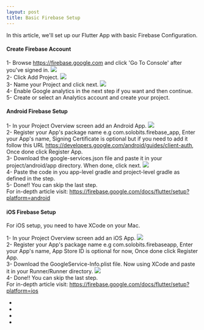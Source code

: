 ```yaml
---
layout: post
title: Basic Firebase Setup
---
```

In this article, we'll set up our Flutter App with basic Firebase Configuration. 

#### Create Firebase Account

1- Browse https://firebase.google.com and click 'Go To Console' after you've signed in. 
<img src="https://solobits.github.io/public/images/1_firebase.png"/><br>
2- Click Add Project.
<img src="https://solobits.github.io/public/images/2_firebase.png"/><br>
3- Name your Project and click next.
<img src="https://solobits.github.io/public/images/3_firebase.png"/><br>
4- Enable Google analytics in the next step if you want and then continue.<br>
5- Create or select an Analytics account and create your project. <br>

#### Android Firebase Setup

1- In your Project Overview screen add an Android App. 
<img src="https://solobits.github.io/public/images/4_firebase.png"/><br>
2- Register your App's package name e.g com.solobits.firebase_app, Enter your App's name, Signing Certificate is optional but if you need to add it follow this URL https://developers.google.com/android/guides/client-auth, Once done click Register App. <br>
3- Download the google-services.json file and paste it in your project/android/app directory. When done, click next.
<img src="https://solobits.github.io/public/images/5_firebase.png"/><br>
4- Paste the code in you app-level gradle and project-level gradle as defined in the step. <br>
5- Done!! You can skip the last step.<br>
For in-depth article visit: https://firebase.google.com/docs/flutter/setup?platform=android<br>


#### iOS Firebase Setup
For iOS setup, you need to have XCode on your Mac.

1- In your Project Overview screen add an iOS App. 
<img src="https://solobits.github.io/public/images/6_firebase.png"/><br>
2- Register your App's package name e.g com.solobits.firebaseapp, Enter your App's name, App Store ID is optional for now, Once done click Register App. <br>
3- Download the GoogleService-Info.plist file. Now using XCode and paste it in your Runner/Runner directory.
<img src="https://solobits.github.io/public/images/7_firebase.png"/><br>
4- Done!! You can skip the last step.<br>
For in-depth article visit: https://firebase.google.com/docs/flutter/setup?platform=ios<br>


<section class="contact">
      <ul>
          <li class="github"><a href="https://github.com/solobits/" target="_blank"><i class="fa fa-github"></i></a></li>       
          <li class="linkedin"><a href="https://www.linkedin.com/in/solobits/" target="_blank"><i class="fa fa-linkedin" aria-hidden="true"></i></a></li>
          <li class="twitter"><a href="https://twitter.com/solobits_nelson" target="_blank"><i class="fa fa-twitter" aria-hidden="true"></i></a></li>
          <li class="medium_platform"><a href="https://medium.com/@solobits_nelson" target="_blank"><i class="fa fa-medium" aria-hidden="true"></i></a></li>
      </ul>
</section>